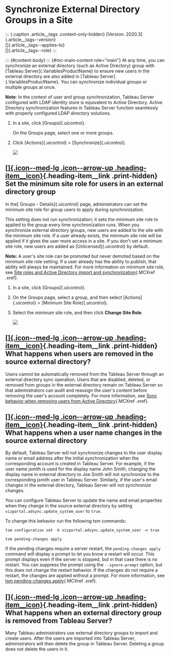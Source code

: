 

Synchronize External Directory Groups in a Site
===============================================

::: {.caption .article__tags .content-only-hidden}
[Version: 2020.3]{.article__tags--version}\
[]{.article__tags--applies-to}\
[]{.article__tags--role}
:::

::: {#content-body}
::: {#mc-main-content role="main"}
At any time, you can synchronize an external directory (such as Active
Directory) group with [Tableau Server]{.VariablesProductName} to ensure
new users in the external directory are also added in [Tableau
Server]{.VariablesProductName}. You can synchronize individual groups or
multiple groups at once.

**Note**: In the context of user and group synchronization, Tableau
Server configured with LDAP identity store is equivalent to Active
Directory. Active Directory synchronization features in Tableau Server
function seamlessly with properly configured LDAP directory solutions.

1.  In a site, click [Groups]{.uicontrol}.

    On the Groups page, select one or more groups.

2.  Click [Actions]{.uicontrol} \> [Synchronize]{.uicontrol}.

    ![](./Synchronize%20External%20Directory%20Groups%20in%20a%20Site%20-%20Tableau_files/synchronize.png)

<div>

[[]{.icon--med-lg .icon--arrow-up .heading-item__icon}](https://help.tableau.com/current/server/en-us/groups_create_adsync.htm#){.heading-item__link .print-hidden} Set the minimum site role for users in an external directory group
--------------------------------------------------------------------------------------------------------------------------------------------------------------------------------------------------------------------------------------

</div>

In the[ Groups - Details]{.uicontrol} page, administrators can set the
minimum site role for group users to apply during synchronization.

This setting does not run synchronization; it sets the minimum site role
to applied to the group every time synchronization runs. When you
synchronize external directory groups, new users are added to the site
with the minimum site role. If a user already exists, the minimum site
role will be applied if it gives the user more access in a site. If you
don\'t set a minimum site role, new users are added as
[Unlicensed]{.uicontrol} by default.

**Note:** A user\'s site role can be promoted but never demoted based on
the minimum site role setting. If a user already has the ability to
publish, that ability will always be maintained. For more information on
minimum site role, see [Site roles and Active Directory import and
synchronization](https://help.tableau.com/current/server/en-us/users_site_roles.htm#MinSiteRoleImport){.MCXref
.xref}.

1.  In a site, click [Groups]{.uicontrol}.

2.  On the Groups page, select a group, and then select
    [Actions]{.uicontrol} \> [Minimum Site Role]{.uicontrol}.

3.  Select the minimum site role, and then click **Change Site Role**.

    ![](./Synchronize%20External%20Directory%20Groups%20in%20a%20Site%20-%20Tableau_files/qs_adsync_1.png)

<div>

[[]{.icon--med-lg .icon--arrow-up .heading-item__icon}](https://help.tableau.com/current/server/en-us/groups_create_adsync.htm#){.heading-item__link .print-hidden} What happens when users are removed in the source external directory? 
------------------------------------------------------------------------------------------------------------------------------------------------------------------------------------------------------------------------------------------

</div>

Users cannot be automatically removed from the Tableau Server through an
external directory sync operation. Users that are disabled, deleted, or
removed from groups in the external directory remain on Tableau Server
so that administrators can audit and reassign the user\'s content before
removing the user\'s account completely. For more information, see [Sync
behavior when removing users from Active
Directory](https://help.tableau.com/current/server/en-us/users_manage_ad.htm#Sync){.MCXref
.xref}.

<div>

[[]{.icon--med-lg .icon--arrow-up .heading-item__icon}](https://help.tableau.com/current/server/en-us/groups_create_adsync.htm#){.heading-item__link .print-hidden} What happens when a user name changes in the source external directory
------------------------------------------------------------------------------------------------------------------------------------------------------------------------------------------------------------------------------------------

</div>

By default, Tableau Server will not synchronize changes to the user
display name or email address after the initial synchronization when the
corresponding account is created in Tableau Server. For example, if the
user name jsmith is used for the display name John Smith, changing the
display name in external directory to Joe Smith will not synchronize to
the corresponding jsmith user in Tableau Server. Similarly, if the
user\'s email changes in the external directory, Tableau Server will not
synchronize changes.

You can configure Tableau Server to update the name and email properties
when they change in the source external directory by setting
`vizportal.adsync.update_system_user` to `true`.

To change this behavior run the following tsm commands:

``` {space="preserve"}
tsm configuration set -k vizportal.adsync.update_system_user -v true
```

``` {space="preserve"}
tsm pending-changes apply
```

If the pending changes require a server restart, the
`pending-changes apply` command will display a prompt to let you know a
restart will occur. This prompt displays even if the server is stopped,
but in that case there is no restart. You can suppress the prompt using
the `--ignore-prompt` option, but this does not change the restart
behavior. If the changes do not require a restart, the changes are
applied without a prompt. For more information, see [tsm pending-changes
apply](https://help.tableau.com/current/server/en-us/cli_pending-changes.htm#pending-changes-apply){.MCXref
.xref}.

<div>

[[]{.icon--med-lg .icon--arrow-up .heading-item__icon}](https://help.tableau.com/current/server/en-us/groups_create_adsync.htm#){.heading-item__link .print-hidden} What happens when an external directory group is removed from Tableau Server?
-------------------------------------------------------------------------------------------------------------------------------------------------------------------------------------------------------------------------------------------------

</div>

Many Tableau administrators use external directory groups to import and
create users. After the users are imported into Tableau Server,
administrators will then delete the group in Tableau Server. Deleting a
group does not delete the users in it.
